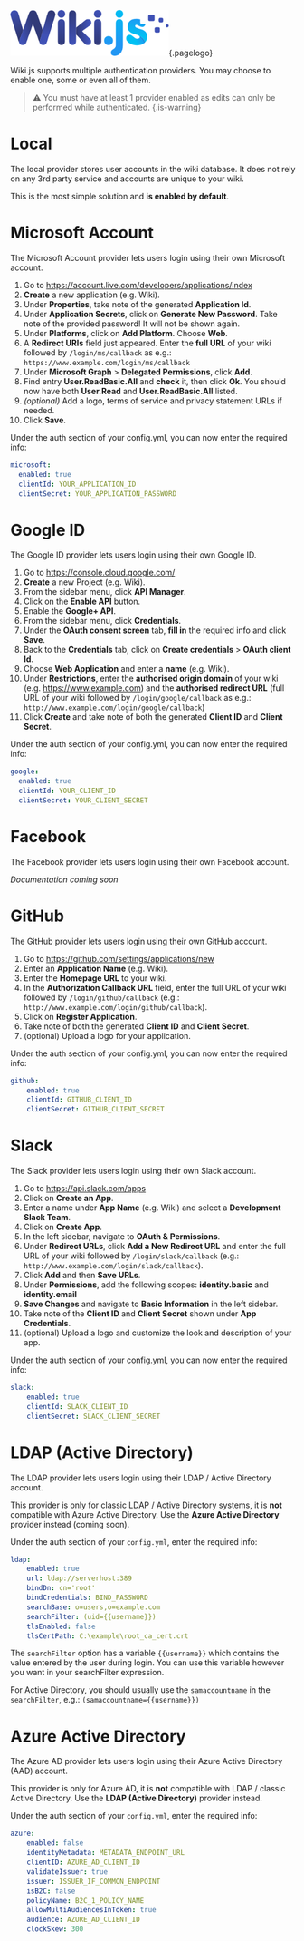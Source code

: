 <!-- TITLE: Authentication -->
<!-- SUBTITLE: How to setup authentication on your wiki. -->
![Wiki.js](/uploads/page-icons/logo.png "Logo"){.pagelogo}

Wiki.js supports multiple authentication providers. You may choose to enable one, some or even all of them.

> :warning: You must have at least 1 provider enabled as edits can only be performed while authenticated.
{.is-warning}
# Local
The local provider stores user accounts in the wiki database. It does not rely on any 3rd party service and accounts are unique to your wiki.

This is the most simple solution and **is enabled by default**.
# Microsoft Account
The Microsoft Account provider lets users login using their own Microsoft account.

1. Go to https://account.live.com/developers/applications/index
2. **Create** a new application (e.g. Wiki).
3. Under **Properties**, take note of the generated **Application Id**.
4. Under **Application Secrets**, click on **Generate New Password**. Take note of the provided password! It will not be shown again.
5. Under **Platforms**, click on **Add Platform**. Choose **Web**.
6. A **Redirect URIs** field just appeared. Enter the **full URL** of your wiki followed by `/login/ms/callback` as e.g.: `https://www.example.com/login/ms/callback`
7. Under **Microsoft Graph** > **Delegated Permissions**, click **Add**.
8. Find entry **User.ReadBasic.All** and **check** it, then click **Ok**. You should now have both **User.Read** and **User.ReadBasic.All** listed.
9. *(optional)* Add a logo, terms of service and privacy statement URLs if needed.
10. Click **Save**.

Under the auth section of your config.yml, you can now enter the required info:


```yaml
microsoft:
  enabled: true
  clientId: YOUR_APPLICATION_ID
  clientSecret: YOUR_APPLICATION_PASSWORD
```

# Google ID
The Google ID provider lets users login using their own Google ID.

1. Go to https://console.cloud.google.com/
2. **Create** a new Project (e.g. Wiki).
3. From the sidebar menu, click **API Manager**.
4. Click on the **Enable API** button.
5. Enable the **Google+ API**.
6. From the sidebar menu, click **Credentials**.
7. Under the **OAuth consent screen** tab, **fill in** the required info and click **Save**.
8. Back to the **Credentials** tab, click on **Create credentials** > **OAuth client Id**.
9. Choose **Web Application** and enter a **name** (e.g. Wiki).
10. Under **Restrictions**, enter the **authorised origin domain** of your wiki (e.g. https://www.example.com) and the **authorised redirect URL** (full URL of your wiki followed by `/login/google/callback` as e.g.: `http://www.example.com/login/google/callback`)
11. Click **Create** and take note of both the generated **Client ID** and **Client Secret**.

Under the auth section of your config.yml, you can now enter the required info:


```yaml
google:
  enabled: true
  clientId: YOUR_CLIENT_ID
  clientSecret: YOUR_CLIENT_SECRET
```
# Facebook
The Facebook provider lets users login using their own Facebook account.

*Documentation coming soon*

# GitHub
The GitHub provider lets users login using their own GitHub account.

1. Go to https://github.com/settings/applications/new
2. Enter an **Application Name** (e.g. Wiki).
3. Enter the **Homepage URL** to your wiki.
4. In the **Authorization Callback URL** field, enter the full URL of your wiki followed by `/login/github/callback` (e.g.: `http://www.example.com/login/github/callback`).
5. Click on **Register Application**.
6. Take note of both the generated **Client ID** and **Client Secret**.
7. (optional) Upload a logo for your application.

Under the auth section of your config.yml, you can now enter the required info:

```yaml
github:
	enabled: true
	clientId: GITHUB_CLIENT_ID
	clientSecret: GITHUB_CLIENT_SECRET
```

# Slack
The Slack provider lets users login using their own Slack account.

1. Go to https://api.slack.com/apps
2. Click on **Create an App**.
3. Enter a name under **App Name** (e.g. Wiki) and select a **Development Slack Team**.
4. Click on **Create App**.
5. In the left sidebar, navigate to **OAuth & Permissions**.
6. Under **Redirect URLs**, click **Add a New Redirect URL** and enter the full URL of your wiki followed by `/login/slack/callback` (e.g.: `http://www.example.com/login/slack/callback`).
7. Click **Add** and then **Save URLs**.
8. Under **Permissions**, add the following scopes: **identity.basic** and **identity.email**
9. **Save Changes** and navigate to **Basic Information** in the left sidebar.
10. Take note of the **Client ID** and **Client Secret** shown under **App Credentials**.
11. (optional) Upload a logo and customize the look and description of your app.

Under the auth section of your config.yml, you can now enter the required info:

```yaml
slack:
	enabled: true
	clientId: SLACK_CLIENT_ID
	clientSecret: SLACK_CLIENT_SECRET
```

# LDAP (Active Directory)
The LDAP provider lets users login using their LDAP / Active Directory account.

This provider is only for classic LDAP / Active Directory systems, it is **not** compatible with Azure Active Directory. Use the **Azure Active Directory** provider instead (coming soon).

Under the auth section of your `config.yml`, enter the required info:

```yaml
ldap:
	enabled: true
	url: ldap://serverhost:389
	bindDn: cn='root'
	bindCredentials: BIND_PASSWORD
	searchBase: o=users,o=example.com
	searchFilter: (uid={{username}})
	tlsEnabled: false
	tlsCertPath: C:\example\root_ca_cert.crt
```

The `searchFilter` option has a variable `{{username}}` which contains the value entered by the user during login. You can use this variable however you want in your searchFilter expression.

For Active Directory, you should usually use the `samaccountname` in the `searchFilter`, e.g.: `(samaccountname={{username}})`

# Azure Active Directory
The Azure AD provider lets users login using their Azure Active Directory (AAD) account.

This provider is only for Azure AD, it is **not** compatible with LDAP / classic Active Directory. Use the **LDAP (Active Directory)** provider instead.

Under the auth section of your `config.yml`, enter the required info:

```yaml
azure:
	enabled: false
	identityMetadata: METADATA_ENDPOINT_URL
	clientID: AZURE_AD_CLIENT_ID
	validateIssuer: true
	issuer: ISSUER_IF_COMMON_ENDPOINT
	isB2C: false
	policyName: B2C_1_POLICY_NAME
	allowMultiAudiencesInToken: true
	audience: AZURE_AD_CLIENT_ID
	clockSkew: 300